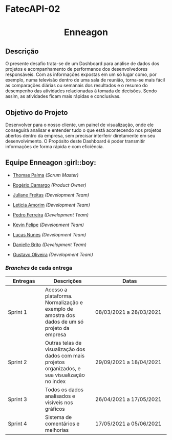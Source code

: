 # FatecAPI-02

<h1 align="center"> Enneagon </h1>

<h2>Descrição</h2>

 O presente desafio trata-se de um Dashboard para análise de dados dos projetos e acompanhamento de performance dos desenvolvedores responsáveis. Com as informações expostas em um só lugar como, por exemplo, numa televisão dentro de uma sala de reunião, torna-se mais fácil as comparações diárias ou semanais dos resultados e o resumo do desempenho das atividades relacionadas à tomada de decisões. Sendo assim, as atividades ficam mais rápidas e conclusivas.

<h2>Objetivo do Projeto</h2>

Desenvolver para o nosso cliente, um painel de visualização, onde ele conseguirá analisar e entender tudo o que está acontecendo nos projetos abertos dentro da empresa, sem precisar interferir diretamente em seu desenvolvimento. O Propósito deste Dashboard é poder transmitir informações de forma rápida e com eficiência.

<h2>Equipe Enneagon :girl::boy:</h2>
           
 - [Thomas Palma](https://www.linkedin.com/in/thomas-palma-0764b81b3/ "Linkedin") <i>(Scrum Master)</i>
 
 - [Rogério Camargo](https://www.linkedin.com/in/rogério-camargo-3a01191a5 "Linkedin") <i>(Product Owner)</i>

 - [Juliane Freitas](https://www.linkedin.com/in/juliane-freitas-9b6287163 "Linkedin") <i>(Development Team)</i>

 - [Leticia Amorim](https://www.linkedin.com/in/leticia-amorim-4761b1185/ "Linkedin") <i>(Development Team)</i>

 - [Pedro Ferreira](https://www.linkedin.com/in/pedro-ferreira-6a8417190/ "Linkedin") <i>(Development Team)</i>
 
 - [Kevin Felipe](https://www.linkedin.com/in/kevin-pereira-3a7aa31b7/ "Linkedin") <i>(Development Team)</i>

 - [Lucas Nunes](https://www.linkedin.com/in/lucas-nunes-nascimento/ "Linkedin") <i>(Development Team)</i>

 - [Danielle Brito](https://www.linkedin.com/in/danielle-brito-81b4381b8/ "Linkedin") <i>(Development Team)</i>
 
 - [Gustavo Oliveira](https://www.linkedin.com/in/gustavo-oliveira-353647207/ "Linkedin") <i>(Development Team)</i>


<section id="branches_entregas">
       <h3><i>Branches</i> de cada entrega</h3>
       <table>
              <thead>
                     <th width=100px>Entregas</th>
                     <th>Descrições</th>
                     <th width=215px>Datas</th>
              </thead>
              <tbody>
                     <tr>
                            <td>Sprint 1</td>
                            <td>Acesso a plataforma. Normalização e exemplo de amostra dos dados de um só projeto da empresa</td>
                            <td>08/03/2021 a 28/03/2021</td>
                     </tr>
                     <tr>
                            <td>Sprint 2</td>
                            <td>Outras telas de visualização dos dados com mais projetos organizados, e sua visualização no index</td>
                            <td>29/09/2021 a 18/04/2021</td>
                     </tr>
                     <tr>
                            <td>Sprint 3</td>
                            <td>Todos os dados analisados e visíveis nos gráficos</td>
                            <td>26/04/2021 a 17/05/2021</td>
                     </tr>
                      <tr>
                            <td>Sprint 4</td>
                            <td>Sistema de comentários e melhorias</td>
                            <td>17/05/2021 a 05/06/2021</td>
                     </tr>
              </tbody>
       </table>
</section>


